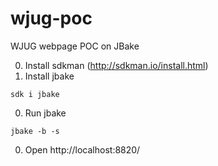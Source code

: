 # wjug-poc
WJUG webpage POC on JBake

0. Install sdkman (http://sdkman.io/install.html)
0. Install jbake
  ```
  sdk i jbake
  ```
0. Run jbake
  ```
  jbake -b -s
  ```
0. Open http://localhost:8820/
